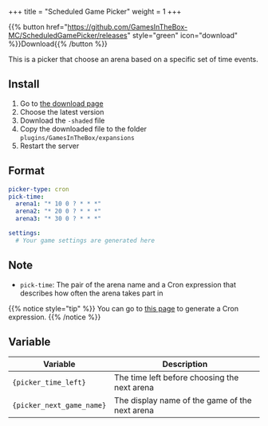 +++
title = "Scheduled Game Picker"
weight = 1
+++

{{% button href="https://github.com/GamesInTheBox-MC/ScheduledGamePicker/releases" style="green" icon="download" %}}Download{{% /button %}}

This is a picker that choose an arena based on a specific set of time events.

## Install

1. Go to [the download page](https://github.com/GamesInTheBox-MC/ScheduledGamePicker/releases)
2. Choose the latest version
3. Download the `-shaded` file
4. Copy the downloaded file to the folder `plugins/GamesInTheBox/expansions`
5. Restart the server

## Format

```yaml
picker-type: cron
pick-time:
  arena1: "* 10 0 ? * * *"
  arena2: "* 20 0 ? * * *"
  arena3: "* 30 0 ? * * *"

settings:
  # Your game settings are generated here
```

## Note

* `pick-time`: The pair of the arena name and a Cron expression that describes how often the arena takes part in

{{% notice style="tip" %}}
You can go to [this page](https://www.freeformatter.com/cron-expression-generator-quartz.html) to generate a Cron expression.
{{% /notice %}}

## Variable

| Variable | Description |
| --- | --- |
| `{picker_time_left}` | The time left before choosing the next arena |
| `{picker_next_game_name}` | The display name of the game of the next arena |
